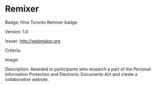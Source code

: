 # Remixer

Badge: Hive Toronto Remixer badge

Version: 1.0

Issuer: http://webmaker.org

Criteria: 

Image: 

Description: Awarded to participants who research a part of the Personal Information
Protection and Electronic Documents Act and create a collaborative website. 